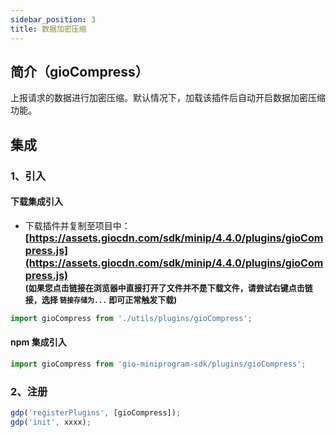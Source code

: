```yaml
---
sidebar_position: 3
title: 数据加密压缩
---
```


## 简介（gioCompress）

上报请求的数据进行加密压缩。默认情况下，加载该插件后自动开启数据加密压缩功能。

## 集成

### 1、引入

#### 下载集成引入

- 下载插件并复制至项目中：
  **<font size="3">[https://assets.giocdn.com/sdk/minip/4.4.0/plugins/gioCompress.js](https://assets.giocdn.com/sdk/minip/4.4.0/plugins/gioCompress.js)</font>**<br/>
  **<font size="2">(如果您点击链接在浏览器中直接打开了文件并不是下载文件，请尝试右键点击链接，选择 `链接存储为...` 即可正常触发下载)</font>**

```js
import gioCompress from './utils/plugins/gioCompress';
```

#### npm 集成引入

```js
import gioCompress from 'gio-miniprogram-sdk/plugins/gioCompress';
```

### 2、注册

```js
gdp('registerPlugins', [gioCompress]);
gdp('init', xxxx);
```
